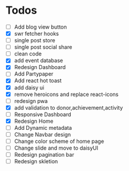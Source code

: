 # Todos

- [ ] Add blog view button
- [x] swr fetcher hooks
- [ ] single post store
- [ ] single post social share
- [ ] clean code
- [x] add event database
- [x] Redesign Dashboard
- [ ] Add Partypaper
- [x] Add react hot toast
- [x] add daisy ui
- [x] remove heroicons and replace react-icons
- [ ] redesign pwa
- [x] add validation to donor,achievement,activity
- [ ] Responsive Dashboard
- [x] Redesign Home
- [ ] Add Dynamic metadata
- [ ] Change Navbar design
- [ ] Change color scheme of home page
- [ ] Change slide and move to daisyUI
- [ ] Redesign pagination bar
- [ ] Redesign skletion
